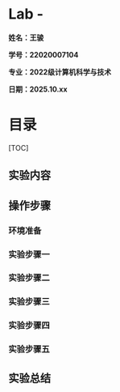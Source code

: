 # Lab -





**姓名：王骏**

**学号：22020007104**

**专业：2022级计算机科学与技术**

**日期：2025.10.xx**



<div STYLE="page-break-after:always"></div>

# 目录

[TOC]



## 实验内容





## 操作步骤

### 环境准备



### 实验步骤一



### 实验步骤二



### 实验步骤三



### 实验步骤四



### 实验步骤五



## 实验总结
